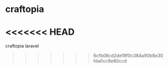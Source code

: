 # craftopia
<<<<<<< HEAD
=======
craftopia laravel
>>>>>>> 6cfb08cd2de19f0c384a90b8e30fda0cc8e80ccd
